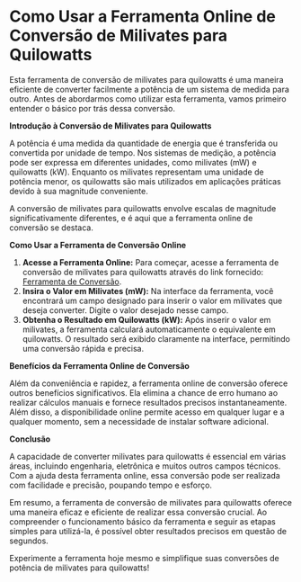 Como Usar a Ferramenta Online de Conversão de Milivates para Quilowatts
=======================================================================

Esta ferramenta de conversão de milivates para quilowatts é uma maneira eficiente de converter facilmente a potência de um sistema de medida para outro. Antes de abordarmos como utilizar esta ferramenta, vamos primeiro entender o básico por trás dessa conversão.

**Introdução à Conversão de Milivates para Quilowatts**

A potência é uma medida da quantidade de energia que é transferida ou convertida por unidade de tempo. Nos sistemas de medição, a potência pode ser expressa em diferentes unidades, como milivates (mW) e quilowatts (kW). Enquanto os milivates representam uma unidade de potência menor, os quilowatts são mais utilizados em aplicações práticas devido à sua magnitude conveniente.

A conversão de milivates para quilowatts envolve escalas de magnitude significativamente diferentes, e é aqui que a ferramenta online de conversão se destaca.

**Como Usar a Ferramenta de Conversão Online**

1. **Acesse a Ferramenta Online:** Para começar, acesse a ferramenta de conversão de milivates para quilowatts através do link fornecido: [Ferramenta de Conversão](https://www.onlinecalculatorsfree.com/pt/convert/milliwatts-to-kilowatts.html).
2. **Insira o Valor em Milivates (mW):** Na interface da ferramenta, você encontrará um campo designado para inserir o valor em milivates que deseja converter. Digite o valor desejado nesse campo.
3. **Obtenha o Resultado em Quilowatts (kW):** Após inserir o valor em milivates, a ferramenta calculará automaticamente o equivalente em quilowatts. O resultado será exibido claramente na interface, permitindo uma conversão rápida e precisa.

**Benefícios da Ferramenta Online de Conversão**

Além da conveniência e rapidez, a ferramenta online de conversão oferece outros benefícios significativos. Ela elimina a chance de erro humano ao realizar cálculos manuais e fornece resultados precisos instantaneamente. Além disso, a disponibilidade online permite acesso em qualquer lugar e a qualquer momento, sem a necessidade de instalar software adicional.

**Conclusão**

A capacidade de converter milivates para quilowatts é essencial em várias áreas, incluindo engenharia, eletrônica e muitos outros campos técnicos. Com a ajuda desta ferramenta online, essa conversão pode ser realizada com facilidade e precisão, poupando tempo e esforço.

Em resumo, a ferramenta de conversão de milivates para quilowatts oferece uma maneira eficaz e eficiente de realizar essa conversão crucial. Ao compreender o funcionamento básico da ferramenta e seguir as etapas simples para utilizá-la, é possível obter resultados precisos em questão de segundos.

Experimente a ferramenta hoje mesmo e simplifique suas conversões de potência de milivates para quilowatts!